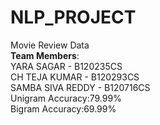 # NLP_PROJECT
Movie Review Data<br />
<b>Team Members</b>:<br />
YARA SAGAR - B120235CS<br />
CH TEJA KUMAR - B120293CS<br />
SAMBA SIVA REDDY - B120716CS<br />
Unigram Accuracy:79.99%<br />
Bigram Accuracy:69.99%<br />
